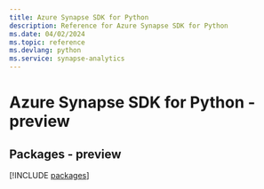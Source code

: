```yaml
---
title: Azure Synapse SDK for Python
description: Reference for Azure Synapse SDK for Python
ms.date: 04/02/2024
ms.topic: reference
ms.devlang: python
ms.service: synapse-analytics
---
```

# Azure Synapse SDK for Python - preview
## Packages - preview
[!INCLUDE [packages](synapse-index.md)]
